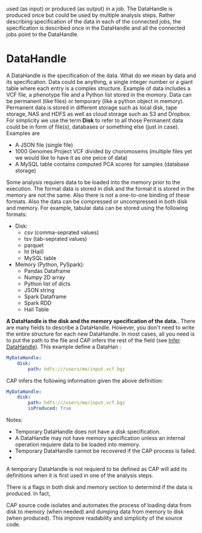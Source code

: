 used (as input) or produced (as output) in a job.
The DataHandle is produced once but could be used by multiple analysis steps.
Rather describing specification of the data in each of the connected jobs, the specification is described once in the DataHandle and all the connected jobs point to the DataHandle.


# DataHandle
A DataHandle is the specification of the data. What do we mean by data and its specification.
Data could be anything, a single integer number or a giant table where each entry is a complex structure.
Example of data includes a VCF file, a phenotype file and a Python list stored in the momory.
Data can be permanent (like files) or temporary (like a python object in memory).
Permanent data is stored in different storage such as local disk, tape storage, NAS and HDFS as well as cloud storage such as S3 and Dropbox.
For simplicity we use the term **Disk** to refer to all those
Permanent data could be in form of file(s), databases or something else (just in case).
Examples are
- A JSON file (single file)
- 1000 Genomes Project VCF divided by choromosems (multiple files yet we would like to have it as one peice of data)
- A MySQL table contains computed PCA scores for samples (database storage)


Some analysis requiers data to be loaded into the memory prior to the execution.
The format data is stored in disk and the format it is stored in the memory are not the same.
Also there is not a one-to-one binding of these formats.
Also the data can be compressed or uncompressed in both disk and memory.
For example, tabular data can be stored using the following formats:
- Disk:
    - csv (comma-seprated values)
    - tsv (tab-seprated values)
    - parquet
    - ht (Hail)
    - MySQL table
- Memory (Python, PySpark):
    - Pandas Dataframe
    - Numpy 2D array
    - Python list of dicts
    - JSON string
    - Spark Dataframe
    - Spark RDD
    - Hail Table


    
**A DataHandle is the disk and the memory specification of the data.**.
There are many fields to describe a DataHandle.
However, you don't need to write the entire structure for each new DataHandle.
In most cases, all you need is to put the path to the file and CAP infers the rest of the field (see [Infer DataHandle](InferDataHandle.md)).
This example define a DataHan :
```yaml
MyDataHandle:
    disk:
        path: hdfs:///users/me/input.vcf.bgz
```

CAP infers the following information given the above definition:
```yaml
MyDataHandle:
    disk:
        path: hdfs:///users/me/input.vcf.bgz
        isProduced: True
```


Notes:
- Temporary DataHandle does not have a disk specification.
- A DataHandle may not have memory specification unless an internal operation requiere data to be loaded into memory.
- Temporary DataHandle cannot be recovered if the CAP process is failed.
- 
A temporary DataHandle is not requierd to be defined as CAP will add its definitions when it is first used in one of the analysis steps.

There is a flags in both disk and memory section to determind if the data is produced.
In fact, 

CAP source code isolates and automates the process of loading data from disk to memory (when needed) and dumping data from memory to disk (when produced).
This improve readability and simplicity of the source code.

